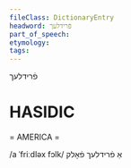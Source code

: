 ```yaml
---
fileClass: DictionaryEntry
headword: פֿרידלעך
part_of_speech: 
etymology: 
tags: 
---
```

פֿרידלעך

HASIDIC
=======
= AMERICA = 

/a ˈfriːdləx fɔlk/ אַ פֿרידלעך פֿאָלק